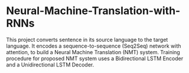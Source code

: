 # Neural-Machine-Translation-with-RNNs
This project converts sentence in its source language to the target language. It encodes a sequence-to-sequence (Seq2Seq) network with attention, to build a Neural Machine Translation (NMT) system. Training procedure for proposed NMT system uses a Bidirectional LSTM Encoder and a Unidirectional LSTM Decoder.

